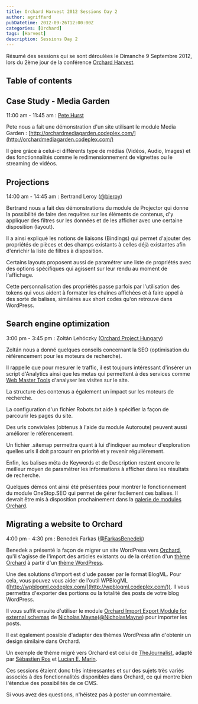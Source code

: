 ```yaml
---
title: Orchard Harvest 2012 Sessions Day 2
author: agriffard
pubDatetime: 2012-09-26T12:00:00Z
categories: [Orchard]
tags: [Harvest]
description: Sessions Day 2
---
```


Résumé des sessions qui se sont déroulées le Dimanche 9 Septembre 2012, lors du 2ème jour de la conférence [Orchard Harvest](http://harvest.orchardproject.fr/).

## Table of contents

## Case Study - Media Garden

11:00 am - 11:45 am : [Pete Hurst](http://www.codeplex.com/site/users/view/randompete)

Pete nous a fait une démonstration d'un site utilisant le module Media Garden : [http://orchardmediagarden.codeplex.com/](http://orchardmediagarden.codeplex.com/)

Il gère grâce à celui-ci différents type de médias (Vidéos, Audio, Images) et des fonctionnalités comme le redimensionnement de vignettes ou le streaming de vidéos.

## Projections

14:00 am - 14:45 am : Bertrand Leroy ([@bleroy](http://twitter.com/bleroy))

Bertrand nous a fait des démonstrations du module de Projector qui donne la possibilité de faire des requêtes sur les éléments de contenus, d'y appliquer des filtres sur les données et de les afficher avec une certaine disposition (layout).

Il a ainsi expliqué les notions de liaisons (Bindings) qui permet d'ajouter des propriétés de pièces et des champs existants à celles déjà existantes afin d'enrichir la liste de filtres à disposition.

Certains layouts proposent aussi de paramétrer une liste de propriétés avec des options spécifiques qui agissent sur leur rendu au moment de l'affichage.

Cette personnalisation des propriétés passe parfois par l'utilisation des tokens qui vous aident à formater les chaînes affichées et à faire appel à des sorte de balises, similaires aux short codes qu'on retrouve dans WordPress.

## Search engine optimization

3:00 pm - 3:45 pm : Zoltán Lehóczky ([Orchard Project Hungary](http://english.orchardproject.hu/))

Zoltán nous a donné quelques conseils concernant la SEO (optimisation du référencement pour les moteurs de recherche).

Il rappelle que pour mesurer le traffic, il est toujours intéressant d'insérer un script d'Analytics ainsi que les metas qui permettent à des services comme [Web Master Tools](https://www.google.com/webmasters/tools/home) d'analyser les visites sur le site.

La structure des contenus a également un impact sur les moteurs de recherche.

La configuration d'un fichier Robots.txt aide à spécifier la façon de parcourir les pages du site.

Des urls conviviales (obtenus à l'aide du module Autoroute) peuvent aussi améliorer le référencement.

Un fichier .sitemap permettra quant à lui d'indiquer au moteur d'exploration quelles urls il doit parcourir en priorité et y revenir régulièrement.

Enfin, les balises méta de Keywords et de Description restent encore le meilleur moyen de paramétrer les informations à afficher dans les résultats de recherche.

Quelques démos ont ainsi été présentées pour montrer le fonctionnement du module OneStop.SEO qui permet de gérer facilement ces balises. Il devrait être mis à disposition prochainement dans la [galerie de modules Orchard](http://gallery.orchardproject.net/).

## Migrating a website to Orchard

4:00 pm - 4:30 pm : Benedek Farkas ([@FarkasBenedek](https://twitter.com/FarkasBenedek))

Benedek a présenté la façon de migrer un site WordPress vers [Orchard](http://orchardproject.fr/), qu'il s'agisse de l'import des articles existants ou de la création d'un [thème Orchard](http://gallery.orchardproject.net/List/Themes) à partir d'un [thème WordPress](http://wordpress.org/extend/themes/).

Une des solutions d'import est d'ude passer par le format BlogML. Pour cela, vous pouvez vous aider de l'outil WPBlogML ([http://wpblogml.codeplex.com/](http://wpblogml.codeplex.com/)). Il vous permettra d'exporter des portions ou la totalité des posts de votre blog WordPress.

Il vous suffit ensuite d'utiliser le module [Orchard Import Export Module for external schemas](http://orchardimportexport.codeplex.com/) de [Nicholas Mayne](http://themayneissue.com/)([@NicholasMayne](https://twitter.com/NicholasMayne)) pour importer les posts.

Il est également possible d'adapter des thèmes WordPress afin d'obtenir un design similaire dans Orchard.

Un exemple de thème migré vers Orchard est celui de [TheJournalist](http://gallery.orchardproject.net/List/Themes/Orchard.Theme.TheJournalist), adapté par [Sébastien Ros](http://www.sebastienros.com/) et [Lucian E. Marin](http://lucianmarin.com/).

Ces sessions étaient donc très intéressantes et sur des sujets très variés associés à des fonctionnalités disponibles dans Orchard, ce qui montre bien l'étendue des possibilités de ce CMS.

Si vous avez des questions, n'héistez pas à poster un commentaire.
